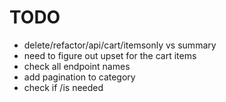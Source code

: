 

# TODO
- delete/refactor/api/cart/itemsonly vs summary
- need to figure out upset for the cart items
- check all endpoint names
- add pagination to category
- check if /is needed   